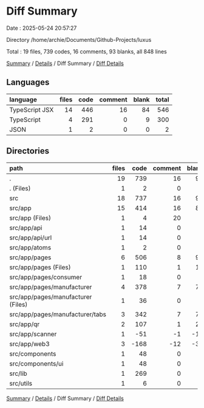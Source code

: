 # Diff Summary

Date : 2025-05-24 20:57:27

Directory /home/archie/Documents/Github-Projects/luxus

Total : 19 files,  739 codes, 16 comments, 93 blanks, all 848 lines

[Summary](results.md) / [Details](details.md) / Diff Summary / [Diff Details](diff-details.md)

## Languages
| language | files | code | comment | blank | total |
| :--- | ---: | ---: | ---: | ---: | ---: |
| TypeScript JSX | 14 | 446 | 16 | 84 | 546 |
| TypeScript | 4 | 291 | 0 | 9 | 300 |
| JSON | 1 | 2 | 0 | 0 | 2 |

## Directories
| path | files | code | comment | blank | total |
| :--- | ---: | ---: | ---: | ---: | ---: |
| . | 19 | 739 | 16 | 93 | 848 |
| . (Files) | 1 | 2 | 0 | 0 | 2 |
| src | 18 | 737 | 16 | 93 | 846 |
| src/app | 15 | 414 | 16 | 81 | 511 |
| src/app (Files) | 1 | 4 | 20 | 0 | 24 |
| src/app/api | 1 | 14 | 0 | 3 | 17 |
| src/app/api/url | 1 | 14 | 0 | 3 | 17 |
| src/app/atoms | 1 | 2 | 0 | 2 | 4 |
| src/app/pages | 6 | 506 | 8 | 98 | 612 |
| src/app/pages (Files) | 1 | 110 | 1 | 19 | 130 |
| src/app/pages/consumer | 1 | 18 | 0 | 4 | 22 |
| src/app/pages/manufacturer | 4 | 378 | 7 | 75 | 460 |
| src/app/pages/manufacturer (Files) | 1 | 36 | 0 | 4 | 40 |
| src/app/pages/manufacturer/tabs | 3 | 342 | 7 | 71 | 420 |
| src/app/qr | 2 | 107 | 1 | 24 | 132 |
| src/app/scanner | 1 | -51 | -1 | -11 | -63 |
| src/app/web3 | 3 | -168 | -12 | -35 | -215 |
| src/components | 1 | 48 | 0 | 8 | 56 |
| src/components/ui | 1 | 48 | 0 | 8 | 56 |
| src/lib | 1 | 269 | 0 | 1 | 270 |
| src/utils | 1 | 6 | 0 | 3 | 9 |

[Summary](results.md) / [Details](details.md) / Diff Summary / [Diff Details](diff-details.md)